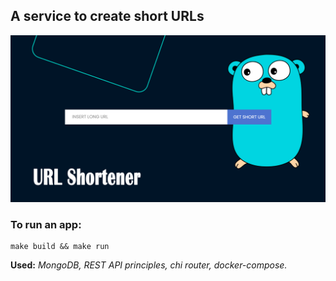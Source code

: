 ## A service to create short URLs

![Image alt](https://github.com/SubochevaValeriya/URL-Shortener/blob/main/template/templates/images/image.png)

### To run an app:

```
make build && make run
```


**Used:** *MongoDB, REST API principles, chi router, docker-compose.*
